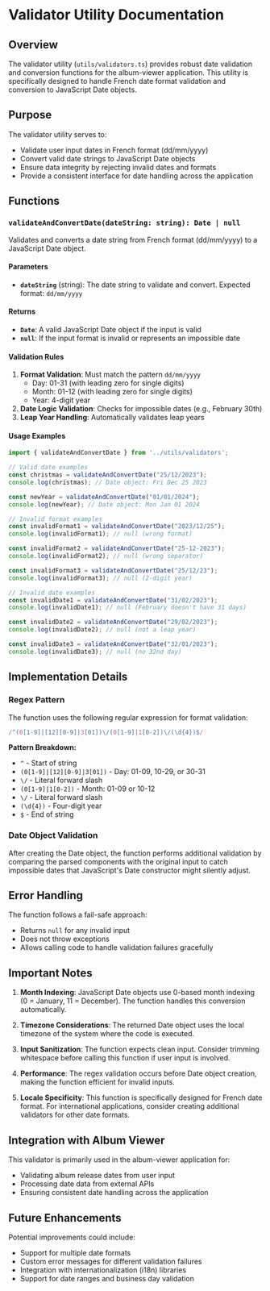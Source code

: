 # Validator Utility Documentation

## Overview

The validator utility (`utils/validators.ts`) provides robust date validation and conversion functions for the album-viewer application. This utility is specifically designed to handle French date format validation and conversion to JavaScript Date objects.

## Purpose

The validator utility serves to:
- Validate user input dates in French format (dd/mm/yyyy)
- Convert valid date strings to JavaScript Date objects
- Ensure data integrity by rejecting invalid dates and formats
- Provide a consistent interface for date handling across the application

## Functions

### `validateAndConvertDate(dateString: string): Date | null`

Validates and converts a date string from French format (dd/mm/yyyy) to a JavaScript Date object.

#### Parameters
- **`dateString`** (string): The date string to validate and convert. Expected format: `dd/mm/yyyy`

#### Returns
- **`Date`**: A valid JavaScript Date object if the input is valid
- **`null`**: If the input format is invalid or represents an impossible date

#### Validation Rules
1. **Format Validation**: Must match the pattern `dd/mm/yyyy`
   - Day: 01-31 (with leading zero for single digits)
   - Month: 01-12 (with leading zero for single digits)
   - Year: 4-digit year
2. **Date Logic Validation**: Checks for impossible dates (e.g., February 30th)
3. **Leap Year Handling**: Automatically validates leap years

#### Usage Examples

```typescript
import { validateAndConvertDate } from '../utils/validators';

// Valid date examples
const christmas = validateAndConvertDate("25/12/2023");
console.log(christmas); // Date object: Fri Dec 25 2023

const newYear = validateAndConvertDate("01/01/2024");
console.log(newYear); // Date object: Mon Jan 01 2024

// Invalid format examples
const invalidFormat1 = validateAndConvertDate("2023/12/25");
console.log(invalidFormat1); // null (wrong format)

const invalidFormat2 = validateAndConvertDate("25-12-2023");
console.log(invalidFormat2); // null (wrong separator)

const invalidFormat3 = validateAndConvertDate("25/12/23");
console.log(invalidFormat3); // null (2-digit year)

// Invalid date examples
const invalidDate1 = validateAndConvertDate("31/02/2023");
console.log(invalidDate1); // null (February doesn't have 31 days)

const invalidDate2 = validateAndConvertDate("29/02/2023");
console.log(invalidDate2); // null (not a leap year)

const invalidDate3 = validateAndConvertDate("32/01/2023");
console.log(invalidDate3); // null (no 32nd day)
```

## Implementation Details

### Regex Pattern
The function uses the following regular expression for format validation:
```typescript
/^(0[1-9]|[12][0-9]|3[01])\/(0[1-9]|1[0-2])\/(\d{4})$/
```

**Pattern Breakdown:**
- `^` - Start of string
- `(0[1-9]|[12][0-9]|3[01])` - Day: 01-09, 10-29, or 30-31
- `\/` - Literal forward slash
- `(0[1-9]|1[0-2])` - Month: 01-09 or 10-12
- `\/` - Literal forward slash
- `(\d{4})` - Four-digit year
- `$` - End of string

### Date Object Validation
After creating the Date object, the function performs additional validation by comparing the parsed components with the original input to catch impossible dates that JavaScript's Date constructor might silently adjust.

## Error Handling

The function follows a fail-safe approach:
- Returns `null` for any invalid input
- Does not throw exceptions
- Allows calling code to handle validation failures gracefully

## Important Notes

1. **Month Indexing**: JavaScript Date objects use 0-based month indexing (0 = January, 11 = December). The function handles this conversion automatically.

2. **Timezone Considerations**: The returned Date object uses the local timezone of the system where the code is executed.

3. **Input Sanitization**: The function expects clean input. Consider trimming whitespace before calling this function if user input is involved.

4. **Performance**: The regex validation occurs before Date object creation, making the function efficient for invalid inputs.

5. **Locale Specificity**: This function is specifically designed for French date format. For international applications, consider creating additional validators for other date formats.

## Integration with Album Viewer

This validator is primarily used in the album-viewer application for:
- Validating album release dates from user input
- Processing date data from external APIs
- Ensuring consistent date handling across the application

## Future Enhancements

Potential improvements could include:
- Support for multiple date formats
- Custom error messages for different validation failures
- Integration with internationalization (i18n) libraries
- Support for date ranges and business day validation

